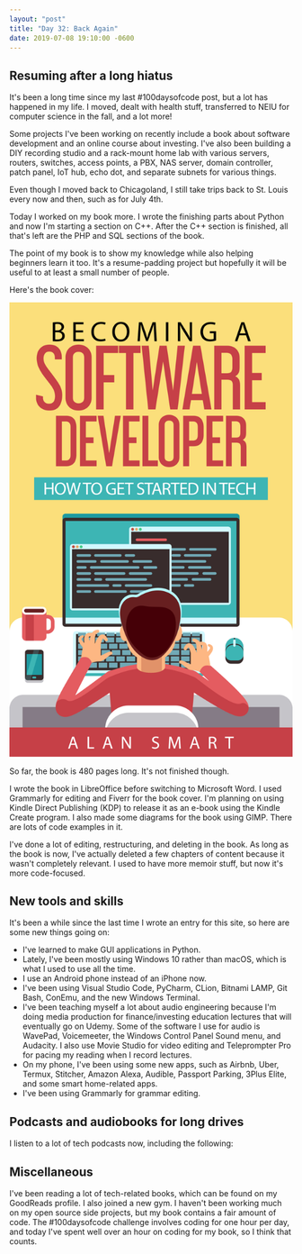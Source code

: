 ```yaml
---
layout: "post"
title: "Day 32: Back Again"
date: 2019-07-08 19:10:00 -0600
---
```


## Resuming after a long hiatus

It's been a long time since my last #100daysofcode post, but a lot has happened in my life. I moved, dealt with health stuff, transferred to NEIU for computer science in the fall, and a lot more!

Some projects I've been working on recently include a book about software development and an online course about investing. I've also been building a DIY recording studio and a rack-mount home lab with various servers, routers, switches, access points, a PBX, NAS server, domain controller, patch panel, IoT hub, echo dot, and separate subnets for various things. 

Even though I moved back to Chicagoland, I still take trips back to St. Louis every now and then, such as for July 4th. 

Today I worked on my book more. I wrote the finishing parts about Python and now I'm starting a section on C++. After the C++ section is finished, all that's left are the PHP and SQL sections of the book.

The point of my book is to show my knowledge while also helping beginners learn it too. It's a resume-padding project but hopefully it will be useful to at least a small number of people. 

Here's the book cover:

![](/assets/ebook.jpg)

So far, the book is 480 pages long. It's not finished though.

I wrote the book in LibreOffice before switching to Microsoft Word. I used Grammarly for editing and Fiverr for the book cover. I'm planning on using Kindle Direct Publishing (KDP) to release it as an e-book using the Kindle Create program. I also made some diagrams for the book using GIMP. There are lots of code examples in it. 

I've done a lot of editing, restructuring, and deleting in the book. As long as the book is now, I've actually deleted a few chapters of content because it wasn't completely relevant. I used to have more memoir stuff, but now it's more code-focused. 

## New tools and skills

It's been a while since the last time I wrote an entry for this site, so here are some new things going on:

- I've learned to make GUI applications in Python.
- Lately, I've been mostly using Windows 10 rather than macOS, which is what I used to use all the time. 
- I use an Android phone instead of an iPhone now. 
- I've been using Visual Studio Code, PyCharm, CLion, Bitnami LAMP, Git Bash, ConEmu, and the new Windows Terminal.
- I've been teaching myself a lot about audio engineering because I'm doing media production for finance/investing education lectures that will eventually go on Udemy. Some of the software I use for audio is WavePad, Voicemeeter, the Windows Control Panel Sound menu, and Audacity. I also use Movie Studio for video editing and Teleprompter Pro for pacing my reading when I record lectures.
- On my phone, I've been using some new apps, such as Airbnb, Uber, Termux, Stitcher, Amazon Alexa, Audible, Passport Parking, 3Plus Elite, and some smart home-related apps.
- I've been using Grammarly for grammar editing.

## Podcasts and audiobooks for long drives

I listen to a lot of tech podcasts now, including the following: 

## Miscellaneous

I've been reading a lot of tech-related books, which can be found on my GoodReads profile. I also joined a new gym.
I haven't been working much on my open source side projects, but my book contains a fair amount of code. The #100daysofcode challenge involves coding for one hour per day, and today I've spent well over an hour on coding for my book, so I think that counts. 
